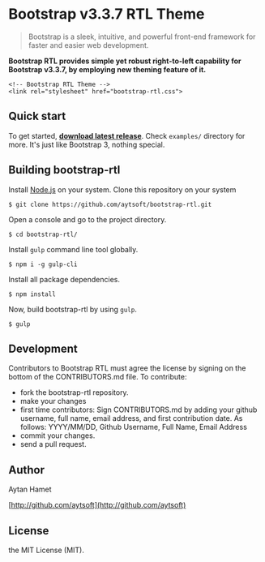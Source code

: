 # Bootstrap v3.3.7 RTL Theme
> Bootstrap is a sleek, intuitive, and powerful front-end framework for faster and easier web development.

**Bootstrap RTL provides simple yet robust right-to-left capability for Bootstrap v3.3.7, by employing new theming feature of it.**
```
<!-- Bootstrap RTL Theme -->
<link rel="stylesheet" href="bootstrap-rtl.css">
```


Quick start
-----------------
To get started, **[download latest release](https://github.com/aytsoft/bootstrap-rtl/releases/latest)**. Check `examples/` directory for more. It's just like Bootstrap 3, nothing special.

Building bootstrap-rtl
-----------------
Install [Node.js](https://nodejs.org/en/) on your system.
Clone this repository on your system
```
$ git clone https://github.com/aytsoft/bootstrap-rtl.git
```
Open a console and go to the project directory.
```
$ cd bootstrap-rtl/
```
Install `gulp` command line tool globally.
```
$ npm i -g gulp-cli
```
Install all package dependencies.
```
$ npm install
```
Now, build bootstrap-rtl by using `gulp`.
```
$ gulp
```
Development
-----------------

Contributors to Bootstrap RTL must agree the license by signing on the bottom of the CONTRIBUTORS.md file. To contribute:

* fork the bootstrap-rtl repository.
* make your changes
* first time contributors: Sign CONTRIBUTORS.md by adding your github username, full name, email address, and first contribution date. As follows: YYYY/MM/DD, Github Username, Full Name, Email Address
* commit your changes.
* send a pull request.

Author
-----------------
Aytan Hamet

[http://github.com/aytsoft](http://github.com/aytsoft)

License
-----------------
the MIT License (MIT).
